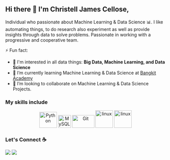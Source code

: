 ## Hi there 👋 I'm Christell James Cellose,

Individual who passionate about Machine Learning & Data Science :bar_chart:. I like automating things, to do research also experiment as well as provide insights through data to solve problems. Passionate in working with a progressive and cooperative team.


<!--
**christelljamescellose/christelljamescellose** is a ✨ _special_ ✨ repository because its `README.md` (this file) appears on your GitHub profile.

Here are some ideas to get you started:

- 🔭 I’m currently working on ...
- 🌱 I’m currently learning ...
- 👯 I’m looking to collaborate on ...
- 🤔 I’m looking for help with ...
- 💬 Ask me about ...
- 📫 How to reach me: ...
- 😄 Pronouns: ...
- ⚡ Fun fact: ...
-->

⚡ Fun fact:
- 🔭 I'm interested in all data things: **Big Data, Machine Learning, and Data Science**
- 🌱 I’m currently learning Machine Learning & Data Science at [Bangkit Academy](https://grow.google/intl/id_id/bangkit/)
- 👯 I’m looking to collaborate on Machine Learning & Data Science Projects.

### My skills include
<p align="center">
  <img title="Python" alt="Python" src="https://raw.githubusercontent.com/Thomas-George-T/Thomas-George-T/master/assets/python.svg" width="55" height="50" />
  <img title="MySQL" alt="MySQL" src="https://raw.githubusercontent.com/Thomas-George-T/Thomas-George-T/master/assets/mysql.svg" width="40" height="40" />
  <img title="Git" alt="Git" src="https://raw.githubusercontent.com/Thomas-George-T/Thomas-George-T/master/assets/git.svg" width="70" height="40" />
  <img title="R" alt="linux" src="https://raw.githubusercontent.com/Thomas-George-T/Thomas-George-T/master/assets/r-lang.svg" width="55" />
  <img title="Google Cloud" alt="linux" src="https://seeklogo.com/images/G/google-cloud-logo-ADE788217F-seeklogo.com.png" width="55" />
</p>
  
### Let's Connect :coffee:
<a target="_blank" href="https://www.linkedin.com/in/christell-james-cellose"><img src="https://img.shields.io/badge/-LinkedIn-0077B5?style=for-the-badge&logo=Linkedin&logoColor=white"></img></a>
<a target="_blank" href="mailto:christeljamescellose@gmail.com"><img src="https://img.shields.io/badge/-Gmail-D14836?style=for-the-badge&logo=Gmail&logoColor=white"></img></a>
